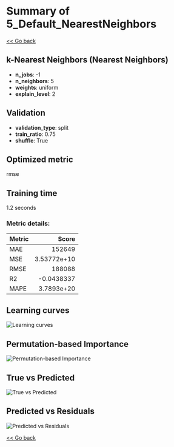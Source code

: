 # Summary of 5_Default_NearestNeighbors

[<< Go back](../README.md)


## k-Nearest Neighbors (Nearest Neighbors)
- **n_jobs**: -1
- **n_neighbors**: 5
- **weights**: uniform
- **explain_level**: 2

## Validation
 - **validation_type**: split
 - **train_ratio**: 0.75
 - **shuffle**: True

## Optimized metric
rmse

## Training time

1.2 seconds

### Metric details:
| Metric   |            Score |
|:---------|-----------------:|
| MAE      | 152649           |
| MSE      |      3.53772e+10 |
| RMSE     | 188088           |
| R2       |     -0.0438337   |
| MAPE     |      3.7893e+20  |



## Learning curves
![Learning curves](learning_curves.png)

## Permutation-based Importance
![Permutation-based Importance](permutation_importance.png)
## True vs Predicted

![True vs Predicted](true_vs_predicted.png)


## Predicted vs Residuals

![Predicted vs Residuals](predicted_vs_residuals.png)



[<< Go back](../README.md)
